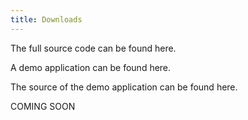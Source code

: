 ```yaml
---
title: Downloads
---
```


The full source code can be found here.

A demo application can be found here.

The source of the demo application can be found here.

COMING SOON
